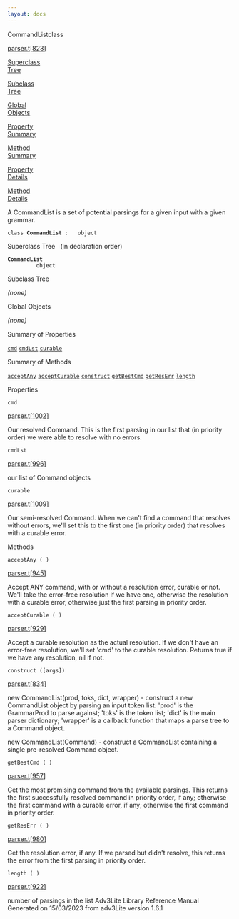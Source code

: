 ```yaml
---
layout: docs
---
```

<span class="title">CommandList</span><span class="type">class</span>

[parser.t](../file/parser.t.html)\[[823](../source/parser.t.html#823)\]

[Superclass  
Tree](#_SuperClassTree_)

[Subclass  
Tree](#_SubClassTree_)

[Global  
Objects](#_ObjectSummary_)

[Property  
Summary](#_PropSummary_)

[Method  
Summary](#_MethodSummary_)

[Property  
Details](#_Properties_)

[Method  
Details](#_Methods_)



A CommandList is a set of potential parsings for a given input with a
given grammar.

`class `**`CommandList`**` :   object`



<span id="_SuperClassTree_"></span>



<span class="hdln">Superclass Tree</span>   (in declaration order)



**`CommandList`**  
`         object`  
<span id="_SubClassTree_"></span>



<span class="hdln">Subclass Tree</span>  



*(none)* <span id="_ObjectSummary_"></span>



<span class="hdln">Global Objects</span>  



*(none)* <span id="_PropSummary_"></span>



<span class="hdln">Summary of Properties</span>  



[`cmd`](#cmd) [`cmdLst`](#cmdLst) [`curable`](#curable)

<span id="_MethodSummary_"></span>



<span class="hdln">Summary of Methods</span>  



[`acceptAny`](#acceptAny) [`acceptCurable`](#acceptCurable) [`construct`](#construct) [`getBestCmd`](#getBestCmd) [`getResErr`](#getResErr) [`length`](#length)

<span id="_Properties_"></span>



<span class="hdln">Properties</span>  



<span id="cmd"></span>

`cmd`

[parser.t](../file/parser.t.html)\[[1002](../source/parser.t.html#1002)\]



Our resolved Command. This is the first parsing in our list that (in
priority order) we were able to resolve with no errors.



<span id="cmdLst"></span>

`cmdLst`

[parser.t](../file/parser.t.html)\[[996](../source/parser.t.html#996)\]



our list of Command objects



<span id="curable"></span>

`curable`

[parser.t](../file/parser.t.html)\[[1009](../source/parser.t.html#1009)\]



Our semi-resolved Command. When we can't find a command that resolves
without errors, we'll set this to the first one (in priority order) that
resolves with a curable error.



<span id="_Methods_"></span>



<span class="hdln">Methods</span>  



<span id="acceptAny"></span>

`acceptAny ( )`

[parser.t](../file/parser.t.html)\[[945](../source/parser.t.html#945)\]



Accept ANY command, with or without a resolution error, curable or not.
We'll take the error-free resolution if we have one, otherwise the
resolution with a curable error, otherwise just the first parsing in
priority order.



<span id="acceptCurable"></span>

`acceptCurable ( )`

[parser.t](../file/parser.t.html)\[[929](../source/parser.t.html#929)\]



Accept a curable resolution as the actual resolution. If we don't have
an error-free resolution, we'll set 'cmd' to the curable resolution.
Returns true if we have any resolution, nil if not.



<span id="construct"></span>

`construct ([args])`

[parser.t](../file/parser.t.html)\[[834](../source/parser.t.html#834)\]



new CommandList(prod, toks, dict, wrapper) - construct a new CommandList
object by parsing an input token list. 'prod' is the GrammarProd to
parse against; 'toks' is the token list; 'dict' is the main parser
dictionary; 'wrapper' is a callback function that maps a parse tree to a
Command object.

new CommandList(Command) - construct a CommandList containing a single
pre-resolved Command object.



<span id="getBestCmd"></span>

`getBestCmd ( )`

[parser.t](../file/parser.t.html)\[[957](../source/parser.t.html#957)\]



Get the most promising command from the available parsings. This returns
the first successfully resolved command in priority order, if any;
otherwise the first command with a curable error, if any; otherwise the
first command in priority order.



<span id="getResErr"></span>

`getResErr ( )`

[parser.t](../file/parser.t.html)\[[980](../source/parser.t.html#980)\]



Get the resolution error, if any. If we parsed but didn't resolve, this
returns the error from the first parsing in priority order.



<span id="length"></span>

`length ( )`

[parser.t](../file/parser.t.html)\[[922](../source/parser.t.html#922)\]



number of parsings in the list
Adv3Lite Library Reference Manual  
Generated on 15/03/2023 from adv3Lite version 1.6.1


